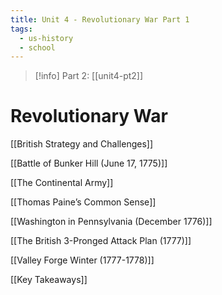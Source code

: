 ```yaml
---
title: Unit 4 - Revolutionary War Part 1
tags:
  - us-history
  - school
---
```

>[!info] Part 2: [[unit4-pt2]]
>
# Revolutionary War 

[[British Strategy and Challenges]]

[[Battle of Bunker Hill (June 17, 1775)]]

[[The Continental Army]]

[[Thomas Paine’s Common Sense]]

[[Washington in Pennsylvania (December 1776)]]

[[The British 3-Pronged Attack Plan (1777)]]

[[Valley Forge Winter (1777-1778)]]

[[Key Takeaways]]



